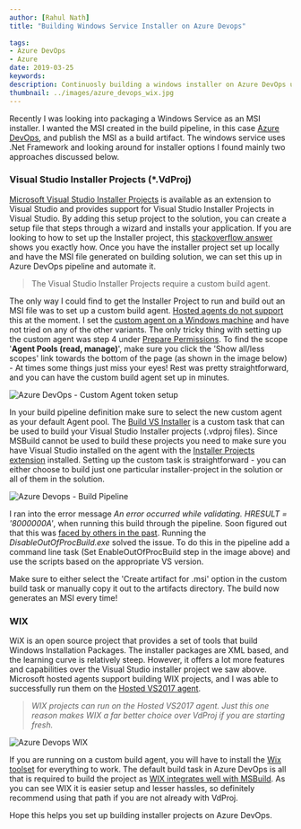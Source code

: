 ```yaml
---
author: [Rahul Nath]
title: "Building Windows Service Installer on Azure Devops"
  
tags: 
- Azure DevOps
- Azure
date: 2019-03-25
keywords: 
description: Continuosly building a windows installer on Azure DevOps using VdProj or WIX
thumbnail: ../images/azure_devops_wix.jpg
---
```


Recently I was looking into packaging a Windows Service as an MSI installer. I wanted the MSI created in the build pipeline, in this case [Azure DevOps](https://azure.microsoft.com/en-au/services/devops/), and publish the MSI as a build artifact. The windows service uses .Net Framework and looking around for installer options I found mainly two approaches discussed below.

### Visual Studio Installer Projects (*.VdProj)

 [Microsoft Visual Studio Installer Projects](https://marketplace.visualstudio.com/items?itemName=VisualStudioClient.MicrosoftVisualStudio2017InstallerProjects) is available as an extension to Visual Studio and provides support for Visual Studio Installer Projects in Visual Studio. By adding this setup project to the solution, you can create a setup file that steps through a wizard and installs your application. If you are looking to how to set up the Installer project, this [stackoverflow answer](https://stackoverflow.com/questions/9021075/how-to-create-an-installer-for-a-net-windows-service-using-visual-studio/9021107#9021107) shows you exactly how. Once you have the installer project set up locally and have the MSI file generated on building solution, we can set this up in Azure DevOps pipeline and automate it.

> The Visual Studio Installer Projects require a custom build agent.

The only way I could find to get the Installer Project to run and build out an MSI file was to set up a custom build agent. [Hosted agents do not support](https://developercommunity.visualstudio.com/idea/382210/add-support-to-build-installer-project-vdproj-in-a.html) this at the moment. I set the [custom agent on a Windows machine](https://docs.microsoft.com/en-us/azure/devops/pipelines/agents/v2-windows?view=azure-devops) and have not tried on any of the other variants. The only tricky thing with setting up the custom agent was step 4 under [Prepare Permissions](https://docs.microsoft.com/en-us/azure/devops/pipelines/agents/v2-windows?view=azure-devops#permissions). To find the scope '**Agent Pools (read, manage)**', make sure you click the 'Show all/less scopes' link towards the bottom of the page (as shown in the image below) - At times some things just miss your eyes! Rest was pretty straightforward, and you can have the custom build agent set up in minutes. 

![Azure DevOps - Custom Agent token setup](/images/azure_devops_custom_agent_token.jpg)

In your build pipeline definition make sure to select the new custom agent as your default Agent pool. The [Build VS Installer](https://marketplace.visualstudio.com/items?itemName=dutchworkz.BuildInstaller#overview) is a custom task that can be used to build your Visual Studio Installer projects (.vdproj files). Since MSBuild cannot be used to build these projects you need to make sure you have Visual Studio installed on the agent with the [Installer Projects extension](https://marketplace.visualstudio.com/items?itemName=VisualStudioClient.MicrosoftVisualStudio2017InstallerProjects) installed. Setting up the custom task is straightforward - you can either choose to build just one particular installer-project in the solution or all of them in the solution.

![Azure Devops - Build Pipeline](/images/azure_devops_vdproj.jpg)

I ran into the error message *An error occurred while validating. HRESULT = '8000000A'*, when running this build through the pipeline. Soon figured out that this was [faced by others in the past](https://stackoverflow.com/questions/8648428/an-error-occurred-while-validating-hresult-8000000a/41788791#41788791). Running the *DisableOutOfProcBuild.exe* solved the issue. To do this in the pipeline add a command line task (Set EnableOutOfProcBuild step in the image above) and use the scripts based on the appropriate VS version.

Make sure to either select the 'Create artifact for .msi' option in the custom build task or manually copy it out to the artifacts directory. The build now generates an MSI every time!

### WIX

WiX is an open source project that provides a set of tools that build Windows Installation Packages. The installer packages are XML based, and the learning curve is relatively steep. However, it offers a lot more features and capabilities over the Visual Studio installer project we saw above. Microsoft hosted agents support building WIX projects, and I was able to successfully run them on the [Hosted VS2017 agent](https://docs.microsoft.com/en-us/azure/devops/pipelines/agents/hosted?view=azure-devops&tabs=yaml). 

> *WIX projects can run on the Hosted VS2017 agent. Just this one reason makes WIX a far better choice over VdProj if you are starting fresh.*

![Azure Devops WIX](/images/azure_devops_wix.jpg)

If you are running on a custom build agent, you will have to install the [Wix toolset](http://wixtoolset.org/) for everything to work. The default build task in Azure DevOps is all that is required to build the project as [WIX integrates well with MSBuild](http://wixtoolset.org/documentation/manual/v3/msbuild/). As you can see WIX it is easier setup and lesser hassles, so definitely recommend using that path if you are not already with VdProj. 

Hope this helps you set up building installer projects on Azure DevOps.